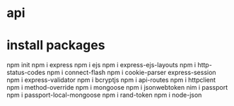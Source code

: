 # api
# install packages

npm init
npm i express
npm i ejs
npm i express-ejs-layouts
npm i http-status-codes
npm i connect-flash
npm i cookie-parser express-session
npm i express-validator
npm i bcryptjs
npm i api-routes
npm i httpclient
npm i method-override
npm i mongoose
npm i jsonwebtoken
nim i passport
npm i passport-local-mongoose
npm i rand-token
npm i node-json
